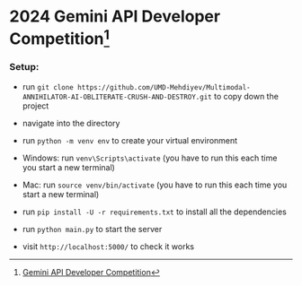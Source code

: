 # 2024 Gemini API Developer Competition[^1]

### Setup:

- run `git clone https://github.com/UMD-Mehdiyev/Multimodal-ANNIHILATOR-AI-OBLITERATE-CRUSH-AND-DESTROY.git` to copy down the project

- navigate into the directory

- run `python -m venv env` to create your virtual environment

- Windows: run `venv\Scripts\activate` (you have to run this each time you start a new terminal)
- Mac: run `source venv/bin/activate` (you have to run this each time you start a new terminal)

- run `pip install -U -r requirements.txt` to install all the dependencies 

- run `python main.py` to start the server

- visit `http://localhost:5000/` to check it works



[^1]: [Gemini API Developer Competition](https://ai.google.dev/competition?authuser=1) 